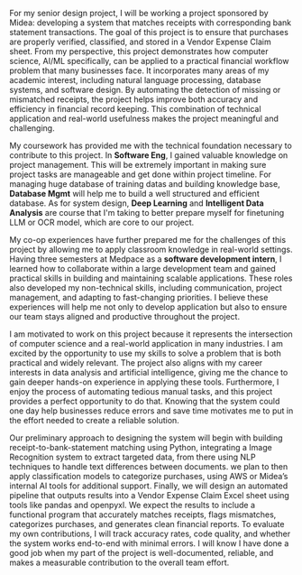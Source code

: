 For my senior design project, I will be working a project sponsored by Midea: developing a system that matches receipts with corresponding bank statement transactions. The goal of this project is to ensure that purchases are properly verified, classified, and stored in a Vendor Expense Claim sheet. From my perspective, this project demonstrates how computer science, AI/ML specifically, can be applied to a practical financial workflow problem that many businesses face. It incorporates many areas of my academic interest, including natural language processing, database systems, and software design. By automating the detection of missing or mismatched receipts, the project helps improve both accuracy and efficiency in financial record keeping. This combination of technical application and real-world usefulness makes the project meaningful and challenging.

My coursework has provided me with the technical foundation necessary to contribute to this project. In **Software Eng**, I gained valuable knowledge on project management. This will be extremely important in making sure project tasks are manageable and get done within project timeline. For managing huge database of training datas and building knowledge base, **Database Mgmt** will help me to build a well structured and efficient database. As for system design, **Deep Learning** and **Intelligent Data Analysis** are course that I'm taking to better prepare myself for finetuning LLM or OCR model, which are core to our project.

My co-op experiences have further prepared me for the challenges of this project by allowing me to apply classroom knowledge in real-world settings. Having three semesters at Medpace as a **software development intern**, I learned how to collaborate within a large development team and gained practical skills in building and maintaining scalable applications. These roles also developed my non-technical skills, including communication, project management, and adapting to fast-changing priorities. I believe these experiences will help me not only to develop application but also to ensure our team stays aligned and productive throughout the project.

I am motivated to work on this project because it represents the intersection of computer science and a real-world application in many industries. I am excited by the opportunity to use my skills to solve a problem that is both practical and widely relevant. The project also aligns with my career interests in data analysis and artificial intelligence, giving me the chance to gain deeper hands-on experience in applying these tools. Furthermore, I enjoy the process of automating tedious manual tasks, and this project provides a perfect opportunity to do that. Knowing that the system could one day help businesses reduce errors and save time motivates me to put in the effort needed to create a reliable solution.

Our preliminary approach to designing the system will begin with building receipt-to-bank-statement matching using Python, integrating a Image Recognition system to extract targeted data, from there using NLP techniques to handle text differences between documents. we plan to then apply classification models to categorize purchases, using AWS or Midea’s internal AI tools for additional support. Finally, we will design an automated pipeline that outputs results into a Vendor Expense Claim Excel sheet using tools like pandas and openpyxl. We expect the results to include a functional program that accurately matches receipts, flags mismatches, categorizes purchases, and generates clean financial reports. To evaluate my own contributions, I will track accuracy rates, code quality, and whether the system works end-to-end with minimal errors. I will know I have done a good job when my part of the project is well-documented, reliable, and makes a measurable contribution to the overall team effort.

